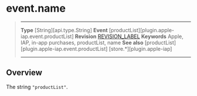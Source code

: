 # event.name

> --------------------- ------------------------------------------------------------------------------------------
> __Type__              [String][api.type.String]
> __Event__             [productList][plugin.apple-iap.event.productList]
> __Revision__          [REVISION_LABEL](REVISION_URL)
> __Keywords__          Apple, IAP, in-app purchases, productList, name
> __See also__			[productList][plugin.apple-iap.event.productList]
>						[store.*][plugin.apple-iap]
> --------------------- ------------------------------------------------------------------------------------------

## Overview

The string `"productList"`.
